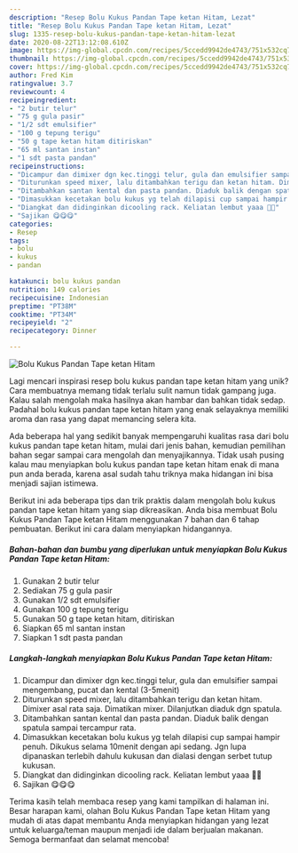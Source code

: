 ```yaml
---
description: "Resep Bolu Kukus Pandan Tape ketan Hitam, Lezat"
title: "Resep Bolu Kukus Pandan Tape ketan Hitam, Lezat"
slug: 1335-resep-bolu-kukus-pandan-tape-ketan-hitam-lezat
date: 2020-08-22T13:12:08.610Z
image: https://img-global.cpcdn.com/recipes/5ccedd9942de4743/751x532cq70/bolu-kukus-pandan-tape-ketan-hitam-foto-resep-utama.jpg
thumbnail: https://img-global.cpcdn.com/recipes/5ccedd9942de4743/751x532cq70/bolu-kukus-pandan-tape-ketan-hitam-foto-resep-utama.jpg
cover: https://img-global.cpcdn.com/recipes/5ccedd9942de4743/751x532cq70/bolu-kukus-pandan-tape-ketan-hitam-foto-resep-utama.jpg
author: Fred Kim
ratingvalue: 3.7
reviewcount: 4
recipeingredient:
- "2 butir telur"
- "75 g gula pasir"
- "1/2 sdt emulsifier"
- "100 g tepung terigu"
- "50 g tape ketan hitam ditiriskan"
- "65 ml santan instan"
- "1 sdt pasta pandan"
recipeinstructions:
- "Dicampur dan dimixer dgn kec.tinggi telur, gula dan emulsifier sampai mengembang, pucat dan kental (3-5menit)"
- "Diturunkan speed mixer, lalu ditambahkan terigu dan ketan hitam. Dimixer asal rata saja. Dimatikan mixer. Dilanjutkan diaduk dgn spatula."
- "Ditambahkan santan kental dan pasta pandan. Diaduk balik dengan spatula sampai tercampur rata."
- "Dimasukkan kecetakan bolu kukus yg telah dilapisi cup sampai hampir penuh. Dikukus selama 10menit dengan api sedang. Jgn lupa dipanaskan terlebih dahulu kukusan dan dialasi dengan serbet tutup kukusan."
- "Diangkat dan didinginkan dicooling rack. Keliatan lembut yaaa 🥰🥰"
- "Sajikan 😋😋😋"
categories:
- Resep
tags:
- bolu
- kukus
- pandan

katakunci: bolu kukus pandan 
nutrition: 149 calories
recipecuisine: Indonesian
preptime: "PT38M"
cooktime: "PT34M"
recipeyield: "2"
recipecategory: Dinner

---
```



![Bolu Kukus Pandan Tape ketan Hitam](https://img-global.cpcdn.com/recipes/5ccedd9942de4743/751x532cq70/bolu-kukus-pandan-tape-ketan-hitam-foto-resep-utama.jpg)

Lagi mencari inspirasi resep bolu kukus pandan tape ketan hitam yang unik? Cara membuatnya memang tidak terlalu sulit namun tidak gampang juga. Kalau salah mengolah maka hasilnya akan hambar dan bahkan tidak sedap. Padahal bolu kukus pandan tape ketan hitam yang enak selayaknya memiliki aroma dan rasa yang dapat memancing selera kita.



Ada beberapa hal yang sedikit banyak mempengaruhi kualitas rasa dari bolu kukus pandan tape ketan hitam, mulai dari jenis bahan, kemudian pemilihan bahan segar sampai cara mengolah dan menyajikannya. Tidak usah pusing kalau mau menyiapkan bolu kukus pandan tape ketan hitam enak di mana pun anda berada, karena asal sudah tahu triknya maka hidangan ini bisa menjadi sajian istimewa.


Berikut ini ada beberapa tips dan trik praktis dalam mengolah bolu kukus pandan tape ketan hitam yang siap dikreasikan. Anda bisa membuat Bolu Kukus Pandan Tape ketan Hitam menggunakan 7 bahan dan 6 tahap pembuatan. Berikut ini cara dalam menyiapkan hidangannya.

<!--inarticleads1-->

##### Bahan-bahan dan bumbu yang diperlukan untuk menyiapkan Bolu Kukus Pandan Tape ketan Hitam:

1. Gunakan 2 butir telur
1. Sediakan 75 g gula pasir
1. Gunakan 1/2 sdt emulsifier
1. Gunakan 100 g tepung terigu
1. Gunakan 50 g tape ketan hitam, ditiriskan
1. Siapkan 65 ml santan instan
1. Siapkan 1 sdt pasta pandan




<!--inarticleads2-->

##### Langkah-langkah menyiapkan Bolu Kukus Pandan Tape ketan Hitam:

1. Dicampur dan dimixer dgn kec.tinggi telur, gula dan emulsifier sampai mengembang, pucat dan kental (3-5menit)
1. Diturunkan speed mixer, lalu ditambahkan terigu dan ketan hitam. Dimixer asal rata saja. Dimatikan mixer. Dilanjutkan diaduk dgn spatula.
1. Ditambahkan santan kental dan pasta pandan. Diaduk balik dengan spatula sampai tercampur rata.
1. Dimasukkan kecetakan bolu kukus yg telah dilapisi cup sampai hampir penuh. Dikukus selama 10menit dengan api sedang. Jgn lupa dipanaskan terlebih dahulu kukusan dan dialasi dengan serbet tutup kukusan.
1. Diangkat dan didinginkan dicooling rack. Keliatan lembut yaaa 🥰🥰
1. Sajikan 😋😋😋




Terima kasih telah membaca resep yang kami tampilkan di halaman ini. Besar harapan kami, olahan Bolu Kukus Pandan Tape ketan Hitam yang mudah di atas dapat membantu Anda menyiapkan hidangan yang lezat untuk keluarga/teman maupun menjadi ide dalam berjualan makanan. Semoga bermanfaat dan selamat mencoba!
